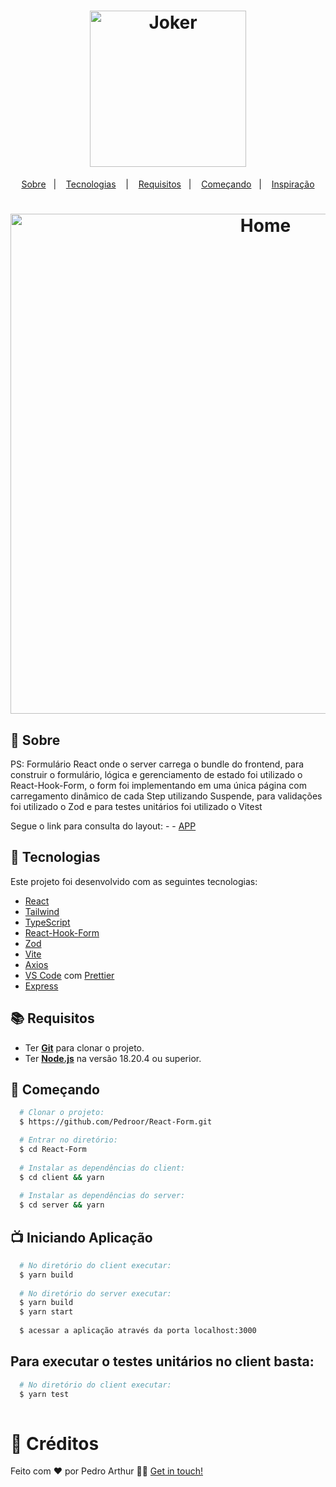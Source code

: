 <h1 align="center">
  <img alt="Joker" src="https://c.tenor.com/sqwr0sIibDIAAAAM/joker-movie-joker.gif" width="250px" />
</h1>



<p align="center">
  <a href="#page_with_curl-sobre">Sobre</a>&nbsp;&nbsp;&nbsp;|&nbsp;&nbsp;&nbsp;
  <a href="#hammer-iniciando-mobile">Tecnologias</a>
  &nbsp;&nbsp;&nbsp;|&nbsp;&nbsp;&nbsp;
  <a href="#books-requisitos">Requisitos</a>&nbsp;&nbsp;&nbsp;|&nbsp;&nbsp;&nbsp;
  <a href="#rocket-começando">Começando</a>&nbsp;&nbsp;&nbsp;|&nbsp;&nbsp;&nbsp;
  <a href="#thought_balloon-começando">Inspiração</a>
</p>

<h1 align="center">
 <img alt="Home" src="https://user-images.githubusercontent.com/83235141/225743749-ca86ca69-5902-4a75-bb42-d6c0fc169bf4.png" width="800" />
</h1>


</h1>

## :page_with_curl: Sobre

PS: Formulário React onde o server carrega o bundle do frontend, para construir o formulário, lógica e gerenciamento de estado foi utilizado o React-Hook-Form, o form foi implementando em uma única página
com carregamento dinâmico de cada Step utilizando Suspende, para validações foi utilizado o Zod e para testes unitários foi utilizado o Vitest


Segue o link para consulta do layout: - - [APP](https://user-images.githubusercontent.com/83235141/225743749-ca86ca69-5902-4a75-bb42-d6c0fc169bf4.png) 


## :hammer: Tecnologias

Este projeto foi desenvolvido com as seguintes tecnologias:

- [React](https://react.dev/)
- [Tailwind](https://tailwindcss.com/)
- [TypeScript](https://www.typescriptlang.org/)
- [React-Hook-Form](https://react-hook-form.com/)
- [Zod](https://zod.dev/)
- [Vite](https://vitejs.dev/)
- [Axios](https://github.com/axios/axios)
- [VS Code](https://code.visualstudio.com/) com [Prettier](https://prettier.io/)
- [Express](https://expressjs.com/pt-br/)

## :books: Requisitos
- Ter [**Git**](https://git-scm.com/) para clonar o projeto.
- Ter [**Node.js**](https://nodejs.org/en/) na versão 18.20.4 ou superior.

## :rocket: Começando
``` bash
  # Clonar o projeto:
  $ https://github.com/Pedroor/React-Form.git

  # Entrar no diretório:
  $ cd React-Form
  
  # Instalar as dependências do client:
  $ cd client && yarn
  
  # Instalar as dependências do server:
  $ cd server && yarn
```

## 📺 Iniciando Aplicação
```bash
  # No diretório do client executar:
  $ yarn build
 
  # No diretório do server executar:
  $ yarn build
  $ yarn start
  
  $ acessar a aplicação através da porta localhost:3000
```

## Para executar o testes unitários no client basta:
```bash
  # No diretório do client executar:
  $ yarn test
 
```

# :thought_balloon: Créditos

Feito com ❤️ por Pedro Arthur 👋🏻 [Get in touch!](https://github.com/Pedroor)
